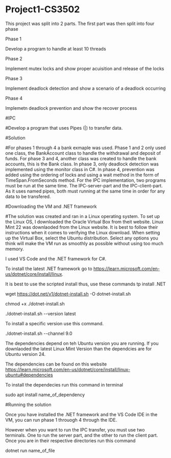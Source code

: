 # Project1-CS3502

This project was split into 2 parts. The first part was then split into four phase

Phase 1

Develop a program to handle at least 10 threads

Phase 2

Implement mutex locks and show proper acuisition and release of the locks

Phase 3

Implement deadlock detection and show a scenario of a deadlock occurring

Phase 4

Implemetn deadlock prevention and show the recover process

#IPC

#Develop a program that uses Pipes (|) to transfer data.

#Solution

#For phases 1 through 4 a bank exmaple was used. Phase 1 and 2 only used one class, the BankAccount class to handle the withdrawal and deposit of funds. For phase 3 and 4, another class was created to handle the bank accounts, this is the Bank class. In phase 3, only deadlock detection was implemented using the monitor class in C#. In phase 4, prevention was added using the ordering of locks and using a wait method in the form of TimeSpan.FromSeconds method. For the IPC implementation, two programs must be run at the same time. The IPC-server-part and the IPC-client-part. As it uses named pipes, both must running at the same time in order for any data to be transfered. 

#Downloading the VM and .NET framework

#The solution was created and ran in a Linux operating system. To set up the Linux OS, I downloaded the Oracle Virtual Box from theit website. Linux Mint 22 was downlaoded from the Linux website. It is best to follow their instructions when it comes to verifying the Linux download. 
When setting up the Virtual Box, select the Ubuntu distribution. Select any options you think will make the VM run as smoothly as possible without using too much memory. 

I used VS Code and the .NET framework for C#. 

To install the latest .NET framework go to https://learn.microsoft.com/en-us/dotnet/core/install/linux. 

It is best to use the scripted install thus, use these commands tp install .NET

wget https://dot.net/v1/dotnet-install.sh -O dotnet-install.sh

chmod +x ./dotnet-install.sh

./dotnet-install.sh --version latest

To install a specific version use this command. 

./dotnet-install.sh --channel 9.0

The dependencies depend on teh Ubuntu version you are running. If you downlaoded the latest Linux Mint Version than the dependcies are for Ubuntu version 24. 

The dependencies can be found on this website https://learn.microsoft.com/en-us/dotnet/core/install/linux-ubuntu#dependencies

To install the dependecies run this command in terminal

sudo apt install name_of_dependency

#Running the solution

Once you have installed the .NET framework and the VS Code IDE in the VM, you can run phase 1 throuogh 4 through the IDE. 

However when you want to run the IPC transfer, you must use two terminals. One to run the server part, and the other to run the client part. Once you are in their respective directories run this command

dotnet run name_of_file



